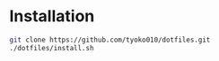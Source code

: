 # Installation

```bash
git clone https://github.com/tyoko010/dotfiles.git
./dotfiles/install.sh
```
